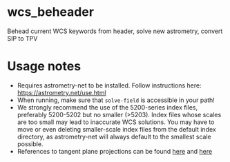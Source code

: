 # wcs_beheader
Behead current WCS keywords from header, solve new astrometry, convert SIP to TPV

# Usage notes
- Requires astrometry-net to be installed. Follow instructions here: https://astrometry.net/use.html
- When running, make sure that `solve-field` is accessible in your path!
- We strongly recommend the use of the 5200-series index files, preferably 5200-5202 but no smaller (>5203). Index files whose scales are too small may lead to inaccurate WCS solutions. You may have to move or even deleting smaller-scale index files from the default index directory, as astrometry-net will always default to the smallest scale possible. 
- References to tangent plane projections can be found [here](https://www.researchgate.net/publication/333841450_Astrometry_The_Foundation_for_Observational_Astronomy) and [here](https://astronomy.stackexchange.com/questions/43449/plotting-equatorial-coordinates-to-x-y-plane-simulating-telescope-camera-view)

